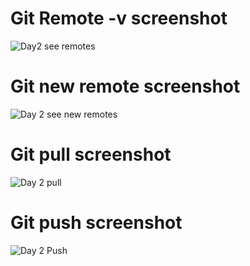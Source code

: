 # Git Remote -v screenshot
![Day2 see remotes](https://user-images.githubusercontent.com/44481619/80926352-a2b42500-8d4b-11ea-87d3-0d78434dabcd.png)
# Git new remote screenshot
![Day 2  see new remotes](https://user-images.githubusercontent.com/44481619/80926356-a8aa0600-8d4b-11ea-99c2-a2881e33bce0.png)
# Git pull screenshot
![Day 2 pull](https://user-images.githubusercontent.com/44481619/80926401-e9098400-8d4b-11ea-9f27-5daf7beda42b.png)

# Git push screenshot
![Day 2 Push](https://user-images.githubusercontent.com/44481619/80926515-abf1c180-8d4c-11ea-8831-78751907aef2.png)
